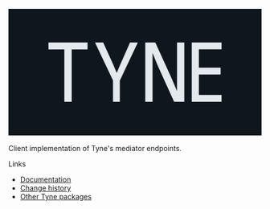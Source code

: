 ![Tyne logo](https://raw.githubusercontent.com/alexnoddings/Tyne/main/assets/logo-letterbox.svg)

Client implementation of Tyne's mediator endpoints.

Links
- [Documentation](https://alexnoddings.github.io/Tyne/docs/packages/MediatorEndpoints/MediatorEndpoints.Client.html)
- [Change history](https://alexnoddings.github.io/Tyne/docs/changes/index.html)
- [Other Tyne packages](https://alexnoddings.github.io/Tyne/docs/packages/index.html)
